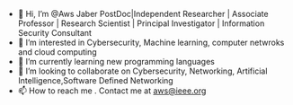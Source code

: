 - 👋 Hi, I’m @Aws Jaber  PostDoc|Independent Researcher | Associate Professor | Research Scientist | Principal Investigator | Information Security Consultant 
- 👀 I’m interested in Cybersecurity, Machine learning, computer netwroks and cloud computing  
- 🌱 I’m currently learning new programming languages 
- 💞️ I’m looking to collaborate on Cybersecurity, Networking, Artificial Intelligence,Software Defined Networking
- 📫 How to reach me . Contact me at aws@ieee.org

<!---
Awsnaser/Awsnaser is a ✨ special ✨ repository because its `README.md` (this file) appears on your GitHub profile.
You can click the Preview link to take a look at your changes.
--->
